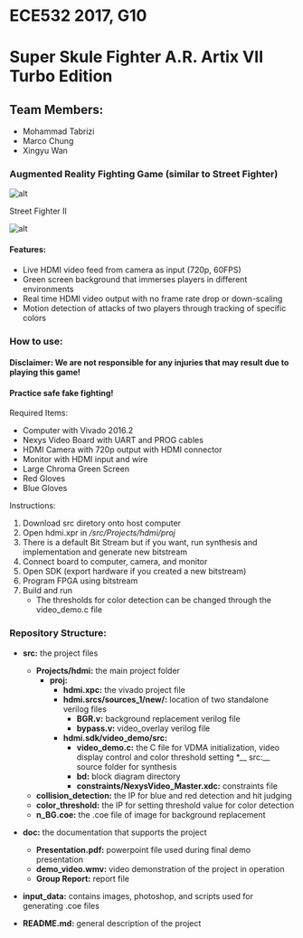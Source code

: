 # ECE532 2017, G10
# Super Skule Fighter A.R. Artix VII Turbo Edition
## Team Members:
* Mohammad Tabrizi
* Marco Chung
* Xingyu Wan

### Augmented Reality Fighting Game (similar to Street Fighter)

![alt](https://github.com/tabrizimo/G10_SuperSkuleFighter/blob/master/doc/image.png "SSF")

Street Fighter II

![alt]( http://www.nintendoworldreport.com/media/27386/4/3.jpg "SF" )

#### Features:
* Live HDMI video feed from camera as input (720p, 60FPS)
* Green screen background that immerses players in different environments
* Real time HDMI video output with no frame rate drop or down-scaling
* Motion detection of attacks of two players through tracking of specific colors

### How to use:
#### Disclaimer: We are not responsible for any injuries that may result due to playing this game!
#### Practice safe fake fighting!

Required Items: 
* Computer with Vivado 2016.2
* Nexys Video Board with UART and PROG cables
* HDMI Camera with 720p output with HDMI connector
* Monitor with HDMI input and wire
* Large Chroma Green Screen
* Red Gloves
* Blue Gloves

Instructions:
1. Download src diretory onto host computer
2. Open hdmi.xpr in _/src/Projects/hdmi/proj_
3. There is a default Bit Stream but if you want, run synthesis and implementation and generate new bitstream
4. Connect board to computer, camera, and monitor
5. Open SDK (export hardware if you created a new bitstream)
6. Program FPGA using bitstream
7. Build and run
    * The thresholds for color detection can be changed through the video_demo.c file 
    
### Repository Structure:
* __src:__ the project files
   * __Projects/hdmi:__ the main project folder
      * __proj:__
         * __hdmi.xpc:__ the vivado project file
         * __hdmi.srcs/sources_1/new/:__ location of two standalone verilog files
            * __BGR.v:__ background replacement verilog file	
            * __bypass.v:__ video_overlay verilog file
         * __hdmi.sdk/video_demo/src:__
            * __video_demo.c:__ the C file for VDMA initialization, video display control and color threshold setting
      *__ src:__ source folder for synthesis
            * __bd:__ block diagram directory
            * __constraints/NexysVideo_Master.xdc:__ constraints file
   * __collision_detection:__ the IP for  blue and red detection and hit judging
   * __color_threshold:__ the IP for setting threshold value for color detection
   * __n_BG.coe:__ the .coe file of image for background replacement

* __doc:__ the documentation that supports the project
   * __Presentation.pdf:__ powerpoint file used during final demo presentation 
   * __demo_video.wmv:__ video demonstration of the project in operation
   * __Group Report:__ report file

* __input_data:__ contains images, photoshop, and scripts used for generating .coe files

* __README.md:__ general description of the project



